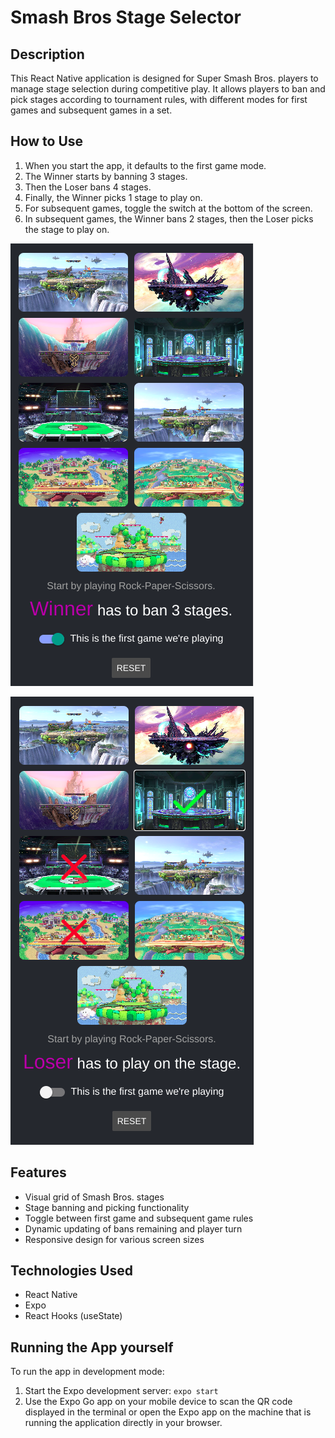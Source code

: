 # Smash Bros Stage Selector

## Description
This React Native application is designed for Super Smash Bros. players to manage stage selection during competitive play. It allows players to ban and pick stages according to tournament rules, with different modes for first games and subsequent games in a set.

## How to Use
1. When you start the app, it defaults to the first game mode.
2. The Winner starts by banning 3 stages.
3. Then the Loser bans 4 stages.
4. Finally, the Winner picks 1 stage to play on.
5. For subsequent games, toggle the switch at the bottom of the screen.
6. In subsequent games, the Winner bans 2 stages, then the Loser picks the stage to play on.

![Screenshot 1](assets/images/screenshot1.png)

![Screenshot 2](assets/images/screenshot2.png)

## Features
- Visual grid of Smash Bros. stages
- Stage banning and picking functionality
- Toggle between first game and subsequent game rules
- Dynamic updating of bans remaining and player turn
- Responsive design for various screen sizes

## Technologies Used
- React Native
- Expo
- React Hooks (useState)

## Running the App yourself
To run the app in development mode:

1. Start the Expo development server:
`expo start`
2. Use the Expo Go app on your mobile device to scan the QR code displayed in the terminal or open the Expo app on the machine that is running the application directly in your browser.
